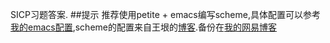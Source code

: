 SICP习题答案.
##提示
推荐使用petite + emacs编写scheme,具体配置可以参考[我的emacs配置](https://github.com/Mithrilwoodrat/my_emacs_files),scheme的配置来自王垠的[博客](http://www.yinwang.org).备份在[我的网易博客](http://lixiao766.blog.163.com/blog/static/3566949020138910578730/)
